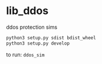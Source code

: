 # lib_ddos
ddos protection sims



```python
python3 setup.py sdist bdist_wheel
python3 setup.py develop
```


to run:
```ddos_sim```
